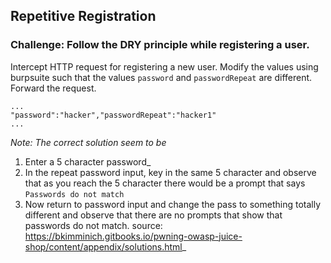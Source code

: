 ## Repetitive Registration
### Challenge: Follow the DRY principle while registering a user.

Intercept HTTP request for registering a new user. Modify the values using burpsuite such that the values `password` and `passwordRepeat` are different. Forward the request.

```
...
"password":"hacker","passwordRepeat":"hacker1"
...
```


_Note: The correct solution seem to be_
1. Enter a 5 character password_
2. In the repeat password input, key in the same 5 character and observe that as you reach the 5 character there would be a prompt that says `Passwords do not match`
3. Now return to password input and change the pass to something totally different and observe that there are no prompts that show that passwords do not match.
source: https://bkimminich.gitbooks.io/pwning-owasp-juice-shop/content/appendix/solutions.html_
